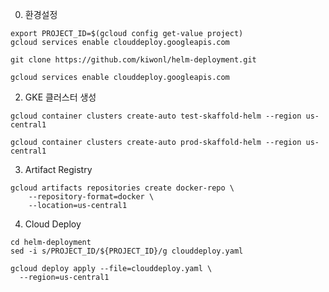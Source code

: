 0. 환경설정
```shell
export PROJECT_ID=$(gcloud config get-value project)
gcloud services enable clouddeploy.googleapis.com

git clone https://github.com/kiwonl/helm-deployment.git
```
```shell
gcloud services enable clouddeploy.googleapis.com
```

2. GKE 클러스터 생성

```shell
gcloud container clusters create-auto test-skaffold-helm --region us-central1
```

```shell
gcloud container clusters create-auto prod-skaffold-helm --region us-central1
```

3. Artifact Registry

```shell
gcloud artifacts repositories create docker-repo \
    --repository-format=docker \
    --location=us-central1
```

4. Cloud Deploy

```shell
cd helm-deployment
sed -i s/PROJECT_ID/${PROJECT_ID}/g clouddeploy.yaml

gcloud deploy apply --file=clouddeploy.yaml \
  --region=us-central1
```
